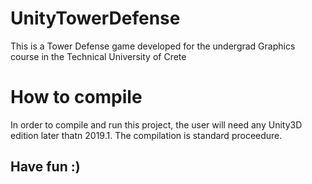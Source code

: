 # UnityTowerDefense
This is a Tower Defense game developed for the undergrad Graphics course in the Technical University of Crete


<h1> How to compile </h1>
<p>
In order to compile and run this project, the user will need any Unity3D edition later thatn 2019.1. The compilation is standard proceedure.
</p>

<h2> Have fun :) </h2>
